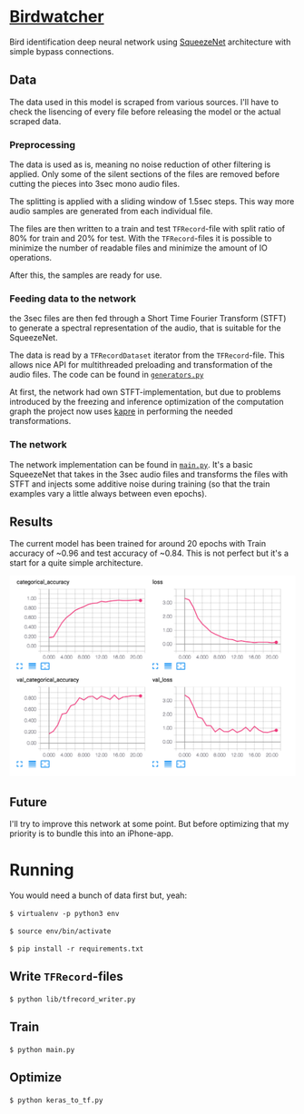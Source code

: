# [Birdwatcher](https://www.youtube.com/watch?v=e4mC3dmwqEY)

Bird identification deep neural network using [SqueezeNet](https://arxiv.org/abs/1602.07360) architecture with simple bypass connections.

## Data

The data used in this model is scraped from various sources. I'll have to check the lisencing of every file 
before releasing the model or the actual scraped data.

### Preprocessing

The data is used as is, meaning no noise reduction of other filtering is
applied. Only some of the silent sections of the files are removed before
cutting the pieces into 3sec mono audio files.

The splitting is applied with a sliding window of 1.5sec steps.
This way more audio samples are generated from each individual file.

The files are then written to a train and test `TFRecord`-file with split
ratio of 80% for train and 20% for test. With the `TFRecord`-files it is 
possible to minimize the number of readable files and minimize the amount
of IO operations.

After this, the samples are ready for use.

### Feeding data to the network

the 3sec files are then fed through a Short Time Fourier Transform (STFT)
to generate a spectral representation of the audio, that is suitable for
the SqueezeNet.

The data is read by a `TFRecordDataset` iterator from the `TFRecord`-file.
This allows nice API for multithreaded preloading and transformation of
the audio files. The code can be found in
[`generators.py`](birdwatcher/generators.py)

At first, the network had own STFT-implementation, but due to problems
introduced by the freezing and inference optimization of the computation
graph the project now uses [kapre](https://github.com/keunwoochoi/kapre)
in performing the needed transformations.

### The network

The network implementation can be found in [`main.py`](main.py).
It's a basic SqueezeNet that takes in the 3sec audio files and transforms
the files with STFT and injects some additive noise during training (so
that the train examples vary a little always between even epochs).

## Results

The current model has been trained for around 20 epochs with
Train accuracy of ~0.96 and test accuracy of ~0.84. This is not perfect
but it's a start for a quite simple architecture.

![Results](images/results.png)

## Future

I'll try to improve this network at some point. But before optimizing that
my priority is to bundle this into an iPhone-app.

# Running
You would need a bunch of data first but, yeah:

`$ virtualenv -p python3 env`

`$ source env/bin/activate`

`$ pip install -r requirements.txt`

## Write `TFRecord`-files
`$ python lib/tfrecord_writer.py`

## Train
`$ python main.py`

## Optimize
`$ python keras_to_tf.py`
